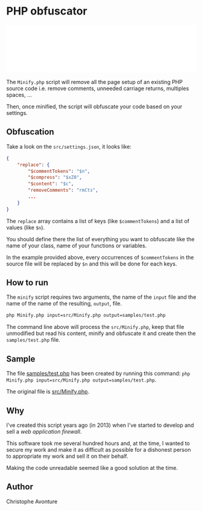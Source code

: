 ﻿# PHP obfuscator

![banner](./banner.svg)

The `Minify.php` script will remove all the page setup of an existing PHP source code i.e. remove comments, unneeded carriage returns, multiples spaces, ...

Then, once minified, the script will obfuscate your code based on your settings.

## Obfuscation

Take a look on the `src/settings.json`, it looks like:

```json
{
    "replace": {
        "$commentTokens": "$n",
        "$compress": "$xZ0",
        "$content": "$c",
        "removeComments": "rmCts",
        ...
    }
}
```

The `replace` array contains a list of keys (like `$commentTokens`) and a list of values (like `$n`).

You should define there the list of everything you want to obfuscate like the name of your class, name of your functions or variables.

In the example provided above, every occurrences of `$commentTokens` in the source file will be replaced by `$n` and this will be done for each keys.

## How to run

The `minify` script requires two arguments, the name of the `input` file and the name of the name of the resulting, `output`, file.

```bash
php Minify.php input=src/Minify.php output=samples/test.php
```

The command line above will process the `src/Minify.php`, keep that file unmodified but read his content, minify and obfuscate it and create then the `samples/test.php` file.

## Sample

The file [samples/test.php](samples/test.php) has been created by running this command: `php Minify.php input=src/Minify.php output=samples/test.php`.

The original file is [src/Minify.php](src/Minify.php).

## Why

I've created this script years ago (in 2013) when I've started to develop and sell a *web application firewall*.

This software took me several hundred hours and, at the time, I wanted to secure my work and make it as difficult as possible for a dishonest person to appropriate my work and sell it on their behalf.

Making the code unreadable seemed like a good solution at the time.

## Author

Christophe Avonture
